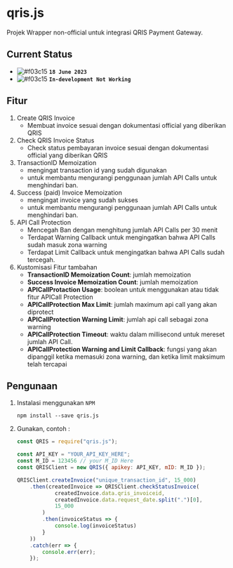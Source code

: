 # qris.js

Projek Wrapper non-official untuk integrasi QRIS Payment Gateway.

## Current Status 
- ![#f03c15](https://placehold.co/15x15/f03c15/f03c15.png) **`18 June 2023`**
- ![#f03c15](https://placehold.co/15x15/f03c15/f03c15.png) **`In-development Not Working`**

## Fitur

1. Create QRIS Invoice
    - Membuat invoice sesuai dengan dokumentasi official
    yang diberikan QRIS
2. Check QRIS Invoice Status
    - Check status pembayaran invoice sesuai dengan dokumentasi official yang diberikan QRIS
3. TransactionID Memoization
    - mengingat transaction id yang sudah digunakan
    - untuk membantu mengurangi penggunaan jumlah API Calls untuk menghindari ban.
4. Success (paid) Invoice Memoization
    - mengingat invoice yang sudah sukses
    - untuk membantu mengurangi penggunaan jumlah API Calls untuk menghindari ban.
5. API Call Protection
    - Mencegah Ban dengan menghitung jumlah API Calls
    per 30 menit
    - Terdapat Warning Callback untuk mengingatkan bahwa
    API Calls sudah masuk zona warning
    - Terdapat Limit Callback untuk mengingatkan bahwa
    API Calls sudah tercegah.
6. Kustomisasi Fitur tambahan
    - **TransactionID Memoization Count**: jumlah memoization
    - **Success Invoice Memoization Count**: jumlah memoization
    - **APICallProtaction Usage**: boolean untuk menggunakan atau
    tidak fitur APICall Protection
    - **APICallProtection Max Limit**: jumlah maximum api call
    yang akan diprotect
    - **APICallProtection Warning Limit**: jumlah api call sebagai
    zona warning
    - **APICallProtection Timeout**: waktu dalam millisecond untuk
    mereset jumlah API Call.
    - **APICallProtection Warning and Limit Callback**: fungsi yang
    akan dipanggil ketika memasuki zona warning, dan ketika
    limit maksimum telah tercapai
## Pengunaan

1. Instalasi menggunakan `NPM`
    ```
    npm install --save qris.js
    ```
2. Gunakan, contoh :
    ```js
    const QRIS = require("qris.js");

    const API_KEY = "YOUR_API_KEY_HERE";
    const M_ID = 123456 // your M_ID Here
    const QRISClient = new QRIS({ apikey: API_KEY, mID: M_ID });

    QRISClient.createInvoice("unique_transaction_id", 15_000)
        .then(createdInvoice => QRISClient.checkStatusInvoice(
                createdInvoice.data.qris_invoiceid,
                createdInvoice.data.request_date.split(".")[0],
                15_000
            )
            .then(invoiceStatus => {
                console.log(invoiceStatus)
            }
        ))
        .catch(err => {
            console.err(err);
        });
    ```